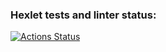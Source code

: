 ### Hexlet tests and linter status:
[![Actions Status](https://github.com/ReginaGiniyatova/frontend-project-44/actions/workflows/hexlet-check.yml/badge.svg)](https://github.com/ReginaGiniyatova/frontend-project-44/actions)